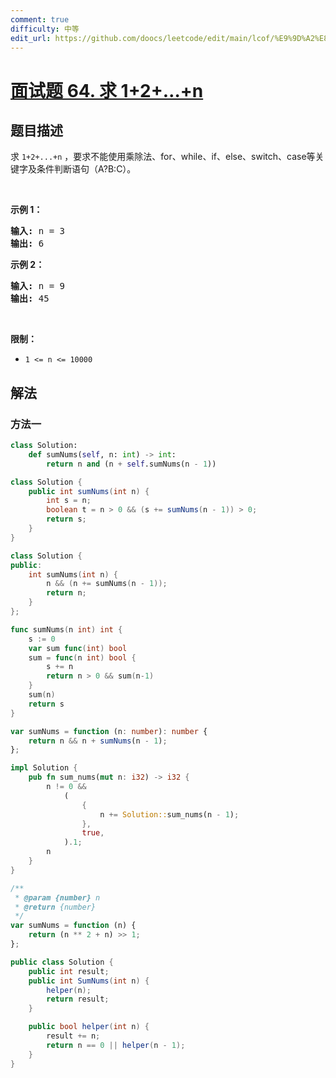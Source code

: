 ```yaml
---
comment: true
difficulty: 中等
edit_url: https://github.com/doocs/leetcode/edit/main/lcof/%E9%9D%A2%E8%AF%95%E9%A2%9864.%20%E6%B1%821%2B2%2B%E2%80%A6%2Bn/README.md
---
```


# [面试题 64. 求 1+2+…+n](https://leetcode.cn/problems/qiu-12n-lcof/)

## 题目描述

<p>求 <code>1+2+...+n</code> ，要求不能使用乘除法、for、while、if、else、switch、case等关键字及条件判断语句（A?B:C）。</p>

<p>&nbsp;</p>

<p><strong>示例 1：</strong></p>

<pre><strong>输入:</strong> n = 3
<strong>输出:&nbsp;</strong>6
</pre>

<p><strong>示例 2：</strong></p>

<pre><strong>输入:</strong> n = 9
<strong>输出:&nbsp;</strong>45
</pre>

<p>&nbsp;</p>

<p><strong>限制：</strong></p>

<ul>
	<li><code>1 &lt;= n&nbsp;&lt;= 10000</code></li>
</ul>

## 解法

### 方法一

<!-- tabs:start -->

```python
class Solution:
    def sumNums(self, n: int) -> int:
        return n and (n + self.sumNums(n - 1))
```

```java
class Solution {
    public int sumNums(int n) {
        int s = n;
        boolean t = n > 0 && (s += sumNums(n - 1)) > 0;
        return s;
    }
}
```

```cpp
class Solution {
public:
    int sumNums(int n) {
        n && (n += sumNums(n - 1));
        return n;
    }
};
```

```go
func sumNums(n int) int {
	s := 0
	var sum func(int) bool
	sum = func(n int) bool {
		s += n
		return n > 0 && sum(n-1)
	}
	sum(n)
	return s
}
```

```ts
var sumNums = function (n: number): number {
    return n && n + sumNums(n - 1);
};
```

```rust
impl Solution {
    pub fn sum_nums(mut n: i32) -> i32 {
        n != 0 &&
            (
                {
                    n += Solution::sum_nums(n - 1);
                },
                true,
            ).1;
        n
    }
}
```

```js
/**
 * @param {number} n
 * @return {number}
 */
var sumNums = function (n) {
    return (n ** 2 + n) >> 1;
};
```

```cs
public class Solution {
    public int result;
    public int SumNums(int n) {
        helper(n);
        return result;
    }

    public bool helper(int n) {
        result += n;
        return n == 0 || helper(n - 1);
    }
}
```

<!-- tabs:end -->

<!-- end -->
